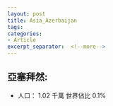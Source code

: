 ```yaml
---
layout: post
title: Asia_Azerbaijan
tags: 
categories:
- Article
excerpt_separator:  <!--more-->
---
```

## 亞塞拜然:
- 人口： 1.02 千萬 世界佔比 0.1%